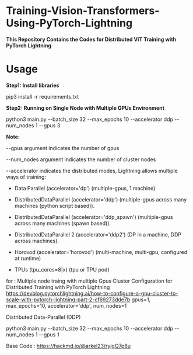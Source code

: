 # Training-Vision-Transformers-Using-PyTorch-Lightning


**This Repository Contains the Codes for Distributed ViT Training with PyTorch Lightning** 

# Usage

**Step1: Install libraries**

pip3 install -r requirements.txt

**Step2: Running on Single Node with Multiple GPUs Environment** 

python3 main.py --batch_size 32 --max_epochs 10  --accelerator ddp --num_nodes 1 --gpus 3

**Note:**

--gpus argument indicates the number of gpus

--num_nodes argument indicates the number of cluster nodes

--accelerator indicates the distributed modes, Lightning allows multiple ways of training: 

- Data Parallel (accelerator='dp') (multiple-gpus, 1 machine)

- DistributedDataParallel (accelerator='ddp') (multiple-gpus across many machines (python script based)).

- DistributedDataParallel (accelerator='ddp_spawn') (multiple-gpus across many machines (spawn based)).

- DistributedDataParallel 2 (accelerator='ddp2') (DP in a machine, DDP across machines).

- Horovod (accelerator='horovod') (multi-machine, multi-gpu, configured at runtime)

- TPUs (tpu_cores=8|x) (tpu or TPU pod)




for :
Multiple node traing with multiple Gpus 
Cluster Configuration for Distributed Training with PyTorch Lightning 
https://devblog.pytorchlightning.ai/how-to-configure-a-gpu-cluster-to-scale-with-pytorch-lightning-part-2-cf69273dde7b
gpus=1, max_epochs=10, accelerator='ddp', num_nodes=1 


Distributed Data-Parallel (DDP)

python3 main.py --batch_size 32 --max_epochs 10  --accelerator ddp --num_nodes 1 --gpus 1


Base Code : https://hackmd.io/@arkel23/ryjgQ7p8u 

